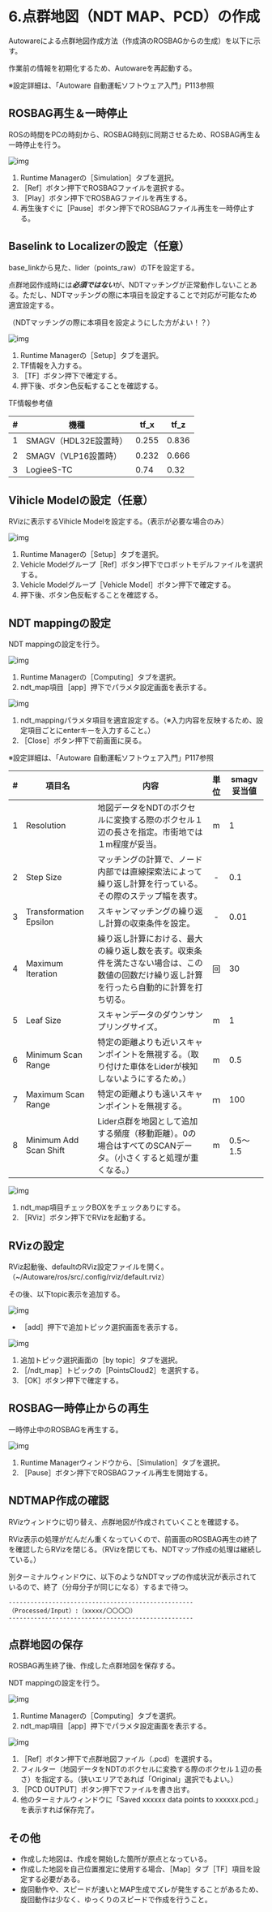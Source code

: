 # 6.点群地図（NDT MAP、PCD）の作成

Autowareによる点群地図作成方法（作成済のROSBAGからの生成）を以下に示す。

作業前の情報を初期化するため、Autowareを再起動する。

※設定詳細は、「Autoware 自動運転ソフトウェア入門」P113参照



## ROSBAG再生＆一時停止

ROSの時間をPCの時刻から、ROSBAG時刻に同期させるため、ROSBAG再生＆一時停止を行う。

![img](../img/0600/tabsim01.png)

1. Runtime Managerの［Simulation］タブを選択。
2. ［Ref］ボタン押下でROSBAGファイルを選択する。
3. ［Play］ボタン押下でROSBAGファイルを再生する。
4. 再生後すぐに［Pause］ボタン押下でROSBAGファイル再生を一時停止する。



## Baselink to Localizerの設定（任意）

base_linkから見た、lider（points_raw）のTFを設定する。

点群地図作成時には***必須ではない***が、NDTマッチングが正常動作しないことある。ただし、NDTマッチングの際に本項目を設定することで対応が可能なため適宜設定する。

（NDTマッチングの際に本項目を設定ようにした方がよい！？）

![img](../img/0700/tabsetup.png)

1. Runtime Managerの［Setup］タブを選択。
2. TF情報を入力する。
3. ［TF］ボタン押下で確定する。
4. 押下後、ボタン色反転することを確認する。



TF情報参考値

|  #   | 機種                  | tf_x  | tf_z  |
| :--: | --------------------- | ----- | ----- |
|  1   | SMAGV（HDL32E設置時） | 0.255 | 0.836 |
|  2   | SMAGV（VLP16設置時）  | 0.232 | 0.666 |
|  3   | LogieeS-TC            | 0.74  | 0.32  |



## Vihicle Modelの設定（任意）

RVizに表示するVihicle Modelを設定する。（表示が必要な場合のみ）

![img](../img/0600/tabsetup.png)

1. Runtime Managerの［Setup］タブを選択。
2. Vehicle Modelグループ［Ref］ボタン押下でロボットモデルファイルを選択する。
3. Vehicle Modelグループ［Vehicle Model］ボタン押下で確定する。
4. 押下後、ボタン色反転することを確認する。





## NDT mappingの設定

NDT mappingの設定を行う。

![img](../img/0600/tabcmp01.png)

1. Runtime Managerの［Computing］タブを選択。
2. ndt_map項目［app］押下でパラメタ設定画面を表示する。





![img](../img/0600/ndtmap01.png)

1. ndt_mappingパラメタ項目を適宜設定する。（※入力内容を反映するため、設定項目ごとにenterキーを入力すること。）
2. ［Close］ボタン押下で前画面に戻る。





※設定詳細は、「Autoware 自動運転ソフトウェア入門」P117参照

| #    | 項目名                 | 内容                                                         | 単位 | smagv妥当値 |
| ---- | ---------------------- | ------------------------------------------------------------ | :--: | ----------- |
| 1    | Resolution             | 地図データをNDTのボクセルに変換する際のボクセル１辺の長さを指定。市街地では１m程度が妥当。 |  m   | 1           |
| 2    | Step Size              | マッチングの計算で、ノード内部では直線探索法によって繰り返し計算を行っている。その際のステップ幅を表す。 |  -   | 0.1         |
| 3    | Transformation Epsilon | スキャンマッチングの繰り返し計算の収束条件を設定。           |  -   | 0.01        |
| 4    | Maximum Iteration      | 繰り返し計算における、最大の繰り返し数を表す。収束条件を満たさない場合は、この数値の回数だけ繰り返し計算を行ったら自動的に計算を打ち切る。 |  回  | 30          |
| 5    | Leaf Size              | スキャンデータのダウンサンプリングサイズ。                   |  m   | 1           |
| 6    | Minimum Scan Range     | 特定の距離よりも近いスキャンポイントを無視する。（取り付けた車体をLiderが検知しないようにするため。） |  m   | 0.5         |
| 7    | Maximum Scan Range     | 特定の距離よりも遠いスキャンポイントを無視する。             |  ｍ  | 100         |
| 8    | Minimum Add Scan Shift | Lider点群を地図として追加する頻度（移動距離）。0の場合はすべてのSCANデータ。（小さくすると処理が重くなる。） |  m   | 0.5～1.5    |





![img](../img/0600/tabcmp02.png)

1. ndt_map項目チェックBOXをチェックありにする。
2. ［RViz］ボタン押下でRVizを起動する。



## RVizの設定

RViz起動後、defaultのRViz設定ファイルを開く。（~/Autoware/ros/src/.config/rviz/default.rviz）

その後、以下topic表示を追加する。

![img](../img/0600/rviz01.png)

- ［add］押下で追加トピック選択画面を表示する。



![img](../img/0600/rviz02.png)

1. 追加トピック選択画面の［by topic］タブを選択。
2. ［/ndt_map］トピックの［PointsCloud2］を選択する。
3. ［OK］ボタン押下で確定する。



## ROSBAG一時停止からの再生

一時停止中のROSBAGを再生する。

![img](../img/0600/tabsim02.png)

1. Runtime Managerウィンドウから、［Simulation］タブを選択。
2. ［Pause］ボタン押下でROSBAGファイル再生を開始する。



## NDTMAP作成の確認

RVizウィンドウに切り替え、点群地図が作成されていくことを確認する。

RViz表示の処理がだんだん重くなっていくので、前画面のROSBAG再生の終了を確認したらRVizを閉じる。（RVizを閉じても、NDTマップ作成の処理は継続している。）

別ターミナルウィンドウに、以下のようなNDTマップの作成状況が表示されているので、終了（分母分子が同じになる）するまで待つ。

```
---------------------------------------------------
（Processed/Input）:（xxxxx/〇〇〇〇）
---------------------------------------------------
```



## 点群地図の保存

ROSBAG再生終了後、作成した点群地図を保存する。

NDT mappingの設定を行う。

![img](../img/0600/tabcmp01.png)

1. Runtime Managerの［Computing］タブを選択。
2. ndt_map項目［app］押下でパラメタ設定画面を表示する。



![img](../img/0600/ndtmap02.png)

1. ［Ref］ボタン押下で点群地図ファイル（.pcd）を選択する。
2. フィルター（地図データをNDTのボクセルに変換する際のボクセル１辺の長さ）を指定する。（狭いエリアであれば「Original」選択でもよい。）
3. ［PCD OUTPUT］ボタン押下でファイルを書き出す。
4. 他のターミナルウィンドウに「Saved xxxxxx data points to xxxxxx.pcd.」を表示すれば保存完了。



## その他

- 作成した地図は、作成を開始した箇所が原点となっている。
- 作成した地図を自己位置推定に使用する場合、［Map］タブ［TF］項目を設定する必要がある。
- 旋回動作や、スピードが速いとMAP生成でズレが発生することがあるため、旋回動作は少なく、ゆっくりのスピードで作成を行うこと。




